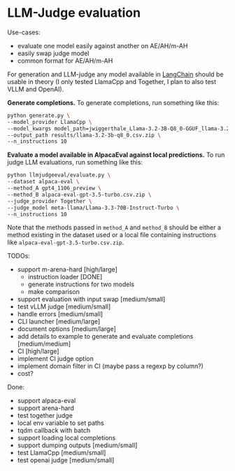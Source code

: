# LLM-Judge evaluation


Use-cases:
* evaluate one model easily against another on AE/AH/m-AH
* easily swap judge model
* common format for AE/AH/m-AH

For generation and LLM-judge any model available in [LangChain](https://python.langchain.com/docs/integrations/chat/])
should be usable in theory (I only tested LlamaCpp and Together, I plan to also test VLLM and OpenAI).

**Generate completions.** To generate completions, run something like this:
```bash
python generate.py \
--model_provider LlamaCpp \
--model_kwargs model_path=jwiggerthale_Llama-3.2-3B-Q8_0-GGUF_llama-3.2-3b-q8_0.gguf max_retries=3 \
--output_path results/llama-3.2-3b-q8_0.csv.zip \
--n_instructions 10
```

**Evaluate a model available in AlpacaEval against local predictions.**
To run judge LLM evaluations, run something like this:
```bash
python llmjudgeeval/evaluate.py \
--dataset alpaca-eval \
--method_A gpt4_1106_preview \
--method_B alpaca-eval-gpt-3.5-turbo.csv.zip \
--judge_provider Together \
--judge_model meta-llama/Llama-3.3-70B-Instruct-Turbo \
--n_instructions 10
```
Note that the methods passed in `method_A` and `method_B` should be either a method existing in the
dataset used or a local file containing instructions like `alpaca-eval-gpt-3.5-turbo.csv.zip`.

TODOs:
* support m-arena-hard [high/large]
  * instruction loader [DONE]
  * generate instructions for two models 
  * make comparison
* support evaluation with input swap [medium/small]
* test vLLM judge [medium/small]
* handle errors [medium/small]
* CLI launcher [medium/large]
* document options [medium/large]
* add details to example to generate and evaluate completions [medium/medium] 
* CI [high/large]
* implement CI judge option
* implement domain filter in CI (maybe pass a regexp by column?)
* cost? 

Done:
* support alpaca-eval
* support arena-hard
* test together judge
* local env variable to set paths
* tqdm callback with batch
* support loading local completions
* support dumping outputs [medium/small]
* test LlamaCpp [medium/small]
* test openai judge [medium/small]